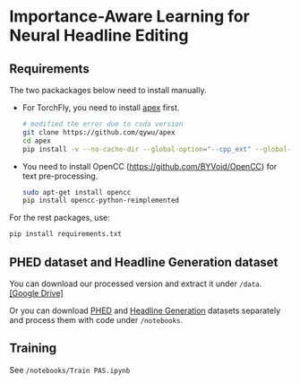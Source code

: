 # Importance-Aware Learning for Neural Headline Editing



## Requirements

The two packackages below need to install manually.

* For TorchFly, you need to install [apex](https://github.com/qywu/apex) first.

    ```bash
    # modified the error due to cuda version
    git clone https://github.com/qywu/apex
    cd apex
    pip install -v --no-cache-dir --global-option="--cpp_ext" --global-option="--cuda_ext" ./
    ```

* You need to install OpenCC (https://github.com/BYVoid/OpenCC) for text pre-processing.

    ```bash
    sudo apt-get install opencc
    pip install opencc-python-reimplemented
    ```

For the rest packages, use:

```bash
pip install requirements.txt
```

## PHED dataset and Headline Generation dataset

You can download our processed version and extract it under `/data`. [[Google Drive]](https://drive.google.com/file/d/1D2WluG_3LLKM81NyZLvUgtzUFlJrgfE0/view?usp=sharing)

Or you can download [PHED](https://drive.google.com/file/d/1UOtCsk9JfO-lSdV9jaeIc6tj8QdC07y8/view?usp=sharing) and [Headline Generation](https://drive.google.com/file/d/1me9-JHapu6DlvXL7OEET7-tsGRoLkCMU/view?usp=sharing) datasets separately and process them with code under `/notebooks`.

## Training

See `/notebooks/Train PAS.ipynb` 